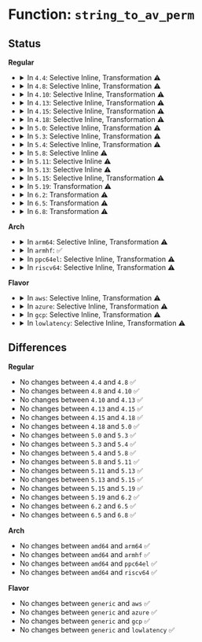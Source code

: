 # Function: <code>string_to_av_perm</code>

## Status
<b>Regular</b>
<ul>
<li>
<details>
<summary>In <code>4.4</code>: Selective Inline, Transformation ⚠️</summary>

```c
u32 string_to_av_perm(struct policydb *p, u16 tclass, const char *name);
```

**Collision:** Unique Global

**Inline:** Selective

**Transformation:** True

**Instances:**

```
In security/selinux/ss/policydb.c (ffffffff813517b0)
Location: security/selinux/ss/policydb.c:1818
Inline: True
Inline callers:
  - security/selinux/ss/policydb.c:policydb_read
  - security/selinux/ss/policydb.c:policydb_read
Direct callers:
  - security/selinux/ss/policydb.c:policydb_read
  - security/selinux/ss/policydb.c:policydb_read
```
**Symbols:**

```
ffffffff813517b0-ffffffff81351811: string_to_av_perm.part.24 (STB_LOCAL)
ffffffff813531c0-ffffffff813531e0: string_to_av_perm (STB_GLOBAL)
```
</details>
</li>
<li>
<details>
<summary>In <code>4.8</code>: Selective Inline, Transformation ⚠️</summary>

```c
u32 string_to_av_perm(struct policydb *p, u16 tclass, const char *name);
```

**Collision:** Unique Global

**Inline:** Selective

**Transformation:** True

**Instances:**

```
In security/selinux/ss/policydb.c (ffffffff81389c4a)
Location: security/selinux/ss/policydb.c:1818
Inline: True
Inline callers:
  - security/selinux/ss/policydb.c:policydb_read
  - security/selinux/ss/policydb.c:policydb_read
Direct callers:
  - security/selinux/ss/policydb.c:policydb_read
  - security/selinux/ss/policydb.c:policydb_read
```
**Symbols:**

```
ffffffff81387820-ffffffff81387881: string_to_av_perm.part.24 (STB_LOCAL)
ffffffff813891c0-ffffffff813891e0: string_to_av_perm (STB_GLOBAL)
```
</details>
</li>
<li>
<details>
<summary>In <code>4.10</code>: Selective Inline, Transformation ⚠️</summary>

```c
u32 string_to_av_perm(struct policydb *p, u16 tclass, const char *name);
```

**Collision:** Unique Global

**Inline:** Selective

**Transformation:** True

**Instances:**

```
In security/selinux/ss/policydb.c (ffffffff813a0943)
Location: security/selinux/ss/policydb.c:1821
Inline: True
Inline callers:
  - security/selinux/ss/policydb.c:policydb_read
  - security/selinux/ss/policydb.c:policydb_read
Direct callers:
  - security/selinux/ss/policydb.c:policydb_read
  - security/selinux/ss/policydb.c:policydb_read
```
**Symbols:**

```
ffffffff8139e460-ffffffff8139e4c1: string_to_av_perm.part.24 (STB_LOCAL)
ffffffff8139fc80-ffffffff8139fca0: string_to_av_perm (STB_GLOBAL)
```
</details>
</li>
<li>
<details>
<summary>In <code>4.13</code>: Selective Inline, Transformation ⚠️</summary>

```c
u32 string_to_av_perm(struct policydb *p, u16 tclass, const char *name);
```

**Collision:** Unique Global

**Inline:** Selective

**Transformation:** True

**Instances:**

```
In security/selinux/ss/policydb.c (ffffffff813b6f7e)
Location: security/selinux/ss/policydb.c:1815
Inline: True
Inline callers:
  - security/selinux/ss/policydb.c:policydb_read
  - security/selinux/ss/policydb.c:policydb_read
Direct callers:
  - security/selinux/ss/policydb.c:policydb_read
  - security/selinux/ss/policydb.c:policydb_read
```
**Symbols:**

```
ffffffff813b3c80-ffffffff813b3ce5: string_to_av_perm.part.29 (STB_LOCAL)
ffffffff813b63b0-ffffffff813b63d1: string_to_av_perm (STB_GLOBAL)
```
</details>
</li>
<li>
<details>
<summary>In <code>4.15</code>: Selective Inline, Transformation ⚠️</summary>

```c
u32 string_to_av_perm(struct policydb *p, u16 tclass, const char *name);
```

**Collision:** Unique Global

**Inline:** Selective

**Transformation:** True

**Instances:**

```
In security/selinux/ss/policydb.c (ffffffff813dd0e0)
Location: security/selinux/ss/policydb.c:1815
Inline: True
Inline callers:
  - security/selinux/ss/policydb.c:policydb_read
  - security/selinux/ss/policydb.c:policydb_read
Direct callers:
  - security/selinux/ss/policydb.c:policydb_read
  - security/selinux/ss/policydb.c:policydb_read
```
**Symbols:**

```
ffffffff813d9dd0-ffffffff813d9e35: string_to_av_perm.part.29 (STB_LOCAL)
ffffffff813dc510-ffffffff813dc531: string_to_av_perm (STB_GLOBAL)
```
</details>
</li>
<li>
<details>
<summary>In <code>4.18</code>: Selective Inline, Transformation ⚠️</summary>

```c
u32 string_to_av_perm(struct policydb *p, u16 tclass, const char *name);
```

**Collision:** Unique Global

**Inline:** Selective

**Transformation:** True

**Instances:**

```
In security/selinux/ss/policydb.c (ffffffff8140e265)
Location: security/selinux/ss/policydb.c:1815
Inline: True
Inline callers:
  - security/selinux/ss/policydb.c:policydb_read
  - security/selinux/ss/policydb.c:policydb_read
Direct callers:
  - security/selinux/ss/policydb.c:policydb_read
  - security/selinux/ss/policydb.c:policydb_read
```
**Symbols:**

```
ffffffff8140a500-ffffffff8140a565: string_to_av_perm.part.31 (STB_LOCAL)
ffffffff8140ca20-ffffffff8140ca40: string_to_av_perm (STB_GLOBAL)
```
</details>
</li>
<li>
<details>
<summary>In <code>5.0</code>: Selective Inline, Transformation ⚠️</summary>

```c
u32 string_to_av_perm(struct policydb *p, u16 tclass, const char *name);
```

**Collision:** Unique Global

**Inline:** Selective

**Transformation:** True

**Instances:**

```
In security/selinux/ss/policydb.c (ffffffff8142a152)
Location: security/selinux/ss/policydb.c:1825
Inline: True
Inline callers:
  - security/selinux/ss/policydb.c:policydb_read
  - security/selinux/ss/policydb.c:policydb_read
Direct callers:
  - security/selinux/ss/policydb.c:policydb_read
  - security/selinux/ss/policydb.c:policydb_read
```
**Symbols:**

```
ffffffff814267b0-ffffffff81426815: string_to_av_perm.part.31 (STB_LOCAL)
ffffffff81429700-ffffffff81429720: string_to_av_perm (STB_GLOBAL)
```
</details>
</li>
<li>
<details>
<summary>In <code>5.3</code>: Selective Inline, Transformation ⚠️</summary>

```c
u32 string_to_av_perm(struct policydb *p, u16 tclass, const char *name);
```

**Collision:** Unique Global

**Inline:** Selective

**Transformation:** True

**Instances:**

```
In security/selinux/ss/policydb.c (ffffffff81457e3b)
Location: security/selinux/ss/policydb.c:1776
Inline: True
Inline callers:
  - security/selinux/ss/policydb.c:policydb_read
  - security/selinux/ss/policydb.c:policydb_read
Direct callers:
  - security/selinux/ss/policydb.c:policydb_read
  - security/selinux/ss/policydb.c:policydb_read
```
**Symbols:**

```
ffffffff81453fc0-ffffffff8145402a: string_to_av_perm.part.0 (STB_LOCAL)
ffffffff814573d0-ffffffff814573f0: string_to_av_perm (STB_GLOBAL)
```
</details>
</li>
<li>
<details>
<summary>In <code>5.4</code>: Selective Inline, Transformation ⚠️</summary>

```c
u32 string_to_av_perm(struct policydb *p, u16 tclass, const char *name);
```

**Collision:** Unique Global

**Inline:** Selective

**Transformation:** True

**Instances:**

```
In security/selinux/ss/policydb.c (ffffffff81471bdb)
Location: security/selinux/ss/policydb.c:1778
Inline: True
Inline callers:
  - security/selinux/ss/policydb.c:policydb_read
  - security/selinux/ss/policydb.c:policydb_read
Direct callers:
  - security/selinux/ss/policydb.c:policydb_read
  - security/selinux/ss/policydb.c:policydb_read
```
**Symbols:**

```
ffffffff8146dd60-ffffffff8146ddca: string_to_av_perm.part.0 (STB_LOCAL)
ffffffff81471170-ffffffff81471190: string_to_av_perm (STB_GLOBAL)
```
</details>
</li>
<li>
<details>
<summary>In <code>5.8</code>: Selective Inline ⚠️</summary>

```c
u32 string_to_av_perm(struct policydb *p, u16 tclass, const char *name);
```

**Collision:** Unique Global

**Inline:** Selective

**Transformation:** False

**Instances:**

```
In security/selinux/ss/policydb.c (ffffffff814c6600)
Location: security/selinux/ss/policydb.c:1761
Inline: True
Direct callers:
  - security/selinux/ss/policydb.c:policydb_read
  - security/selinux/ss/policydb.c:policydb_read
```
**Symbols:**

```
ffffffff814c6600-ffffffff814c6673: string_to_av_perm (STB_GLOBAL)
```
</details>
</li>
<li>
<details>
<summary>In <code>5.11</code>: Selective Inline ⚠️</summary>

```c
u32 string_to_av_perm(struct policydb *p, u16 tclass, const char *name);
```

**Collision:** Unique Global

**Inline:** Selective

**Transformation:** False

**Instances:**

```
In security/selinux/ss/policydb.c (ffffffff814e4640)
Location: security/selinux/ss/policydb.c:1793
Inline: True
Direct callers:
  - security/selinux/ss/policydb.c:policydb_read
  - security/selinux/ss/policydb.c:policydb_read
```
**Symbols:**

```
ffffffff814e4640-ffffffff814e46b3: string_to_av_perm (STB_GLOBAL)
```
</details>
</li>
<li>
<details>
<summary>In <code>5.13</code>: Selective Inline ⚠️</summary>

```c
u32 string_to_av_perm(struct policydb *p, u16 tclass, const char *name);
```

**Collision:** Unique Global

**Inline:** Selective

**Transformation:** False

**Instances:**

```
In security/selinux/ss/policydb.c (ffffffff814eb000)
Location: security/selinux/ss/policydb.c:1791
Inline: True
Direct callers:
  - security/selinux/ss/policydb.c:policydb_read
  - security/selinux/ss/policydb.c:policydb_read
```
**Symbols:**

```
ffffffff814eb000-ffffffff814eb073: string_to_av_perm (STB_GLOBAL)
```
</details>
</li>
<li>
<details>
<summary>In <code>5.15</code>: Selective Inline, Transformation ⚠️</summary>

```c
u32 string_to_av_perm(struct policydb *p, u16 tclass, const char *name);
```

**Collision:** Unique Global

**Inline:** Selective

**Transformation:** True

**Instances:**

```
In security/selinux/ss/policydb.c (ffffffff81544a61)
Location: security/selinux/ss/policydb.c:1791
Inline: True
Direct callers:
  - security/selinux/ss/policydb.c:policydb_read
  - security/selinux/ss/policydb.c:policydb_read
```
**Symbols:**

```
ffffffff81cd4829-ffffffff81cd4847: string_to_av_perm.cold (STB_LOCAL)
ffffffff81544a40-ffffffff81544ac8: string_to_av_perm (STB_GLOBAL)
```
</details>
</li>
<li>
<details>
<summary>In <code>5.19</code>: Transformation ⚠️</summary>

```c
u32 string_to_av_perm(struct policydb *p, u16 tclass, const char *name);
```

**Collision:** Unique Global

**Inline:** No

**Transformation:** True

**Instances:**

```
In security/selinux/ss/policydb.c (0)
Location: security/selinux/ss/policydb.c:1785
Inline: False
Direct callers:
  - security/selinux/ss/policydb.c:policydb_read
  - security/selinux/ss/policydb.c:policydb_read
```
**Symbols:**

```
ffffffff81e8771f-ffffffff81e8773d: string_to_av_perm.cold (STB_LOCAL)
ffffffff815dd410-ffffffff815dd4be: string_to_av_perm (STB_GLOBAL)
```
</details>
</li>
<li>
<details>
<summary>In <code>6.2</code>: Transformation ⚠️</summary>

```c
u32 string_to_av_perm(struct policydb *p, u16 tclass, const char *name);
```

**Collision:** Unique Global

**Inline:** No

**Transformation:** True

**Instances:**

```
In security/selinux/ss/policydb.c (0)
Location: security/selinux/ss/policydb.c:1785
Inline: False
Direct callers:
  - security/selinux/ss/policydb.c:policydb_read
  - security/selinux/ss/policydb.c:policydb_read
```
**Symbols:**

```
ffffffff82073a7f-ffffffff82073a9d: string_to_av_perm.cold (STB_LOCAL)
ffffffff8168c100-ffffffff8168c1ae: string_to_av_perm (STB_GLOBAL)
```
</details>
</li>
<li>
<details>
<summary>In <code>6.5</code>: Transformation ⚠️</summary>

```c
u32 string_to_av_perm(struct policydb *p, u16 tclass, const char *name);
```

**Collision:** Unique Global

**Inline:** No

**Transformation:** True

**Instances:**

```
In security/selinux/ss/policydb.c (0)
Location: security/selinux/ss/policydb.c:1785
Inline: False
Direct callers:
  - security/selinux/ss/policydb.c:policydb_read
  - security/selinux/ss/policydb.c:policydb_read
```
**Symbols:**

```
ffffffff820f3636-ffffffff820f3654: string_to_av_perm.cold (STB_LOCAL)
ffffffff816c4470-ffffffff816c451e: string_to_av_perm (STB_GLOBAL)
```
</details>
</li>
<li>
<details>
<summary>In <code>6.8</code>: Transformation ⚠️</summary>

```c
u32 string_to_av_perm(struct policydb *p, u16 tclass, const char *name);
```

**Collision:** Unique Global

**Inline:** No

**Transformation:** True

**Instances:**

```
In security/selinux/ss/policydb.c (0)
Location: security/selinux/ss/policydb.c:1809
Inline: False
Direct callers:
  - security/selinux/ss/policydb.c:policydb_read
  - security/selinux/ss/policydb.c:policydb_read
```
**Symbols:**

```
ffffffff821d082e-ffffffff821d084c: string_to_av_perm.cold (STB_LOCAL)
ffffffff81700fc0-ffffffff8170106e: string_to_av_perm (STB_GLOBAL)
```
</details>
</li>
</ul>
<b>Arch</b>
<ul>
<li>
<details>
<summary>In <code>arm64</code>: Selective Inline, Transformation ⚠️</summary>

```c
u32 string_to_av_perm(struct policydb *p, u16 tclass, const char *name);
```

**Collision:** Unique Global

**Inline:** Selective

**Transformation:** True

**Instances:**

```
In security/selinux/ss/policydb.c (ffff800010561344)
Location: security/selinux/ss/policydb.c:1778
Inline: True
Inline callers:
  - security/selinux/ss/policydb.c:policydb_read
  - security/selinux/ss/policydb.c:policydb_read
Direct callers:
  - security/selinux/ss/policydb.c:policydb_read
  - security/selinux/ss/policydb.c:policydb_read
```
**Symbols:**

```
ffff80001055d2b0-ffff80001055d348: string_to_av_perm.part.0 (STB_LOCAL)
ffff800010560958-ffff8000105609b4: string_to_av_perm (STB_GLOBAL)
```
</details>
</li>
<li>
<details>
<summary>In <code>armhf</code>: ✅</summary>

```c
u32 string_to_av_perm(struct policydb *p, u16 tclass, const char *name);
```

**Collision:** Unique Global

**Inline:** No

**Transformation:** False

**Instances:**

```
In security/selinux/ss/policydb.c (c07151b4)
Location: security/selinux/ss/policydb.c:1778
Inline: False
Direct callers:
  - security/selinux/ss/policydb.c:policydb_read
  - security/selinux/ss/policydb.c:policydb_read
```
**Symbols:**

```
c07151b4-c071523c: string_to_av_perm (STB_GLOBAL)
```
</details>
</li>
<li>
<details>
<summary>In <code>ppc64el</code>: Selective Inline, Transformation ⚠️</summary>

```c
u32 string_to_av_perm(struct policydb *p, u16 tclass, const char *name);
```

**Collision:** Unique Global

**Inline:** Selective

**Transformation:** True

**Instances:**

```
In security/selinux/ss/policydb.c (c0000000006c272c)
Location: security/selinux/ss/policydb.c:1778
Inline: True
Inline callers:
  - security/selinux/ss/policydb.c:policydb_read
  - security/selinux/ss/policydb.c:policydb_read
Direct callers:
  - security/selinux/ss/policydb.c:policydb_read
  - security/selinux/ss/policydb.c:policydb_read
```
**Symbols:**

```
c0000000006bcf20-c0000000006bcfe0: string_to_av_perm.part.0 (STB_LOCAL)
c0000000006c1a80-c0000000006c1ab8: string_to_av_perm (STB_GLOBAL)
```
</details>
</li>
<li>
<details>
<summary>In <code>riscv64</code>: Selective Inline, Transformation ⚠️</summary>

```c
u32 string_to_av_perm(struct policydb *p, u16 tclass, const char *name);
```

**Collision:** Unique Global

**Inline:** Selective

**Transformation:** True

**Instances:**

```
In security/selinux/ss/policydb.c (ffffffe0003b7bde)
Location: security/selinux/ss/policydb.c:1778
Inline: True
Inline callers:
  - security/selinux/ss/policydb.c:policydb_read
  - security/selinux/ss/policydb.c:policydb_read
Direct callers:
  - security/selinux/ss/policydb.c:policydb_read
  - security/selinux/ss/policydb.c:policydb_read
```
**Symbols:**

```
ffffffe0003b5cb4-ffffffe0003b5d2c: string_to_av_perm.part.0 (STB_LOCAL)
ffffffe0003b71b6-ffffffe0003b7200: string_to_av_perm (STB_GLOBAL)
```
</details>
</li>
</ul>
<b>Flavor</b>
<ul>
<li>
<details>
<summary>In <code>aws</code>: Selective Inline, Transformation ⚠️</summary>

```c
u32 string_to_av_perm(struct policydb *p, u16 tclass, const char *name);
```

**Collision:** Unique Global

**Inline:** Selective

**Transformation:** True

**Instances:**

```
In security/selinux/ss/policydb.c (ffffffff8146a1bb)
Location: security/selinux/ss/policydb.c:1778
Inline: True
Inline callers:
  - security/selinux/ss/policydb.c:policydb_read
  - security/selinux/ss/policydb.c:policydb_read
Direct callers:
  - security/selinux/ss/policydb.c:policydb_read
  - security/selinux/ss/policydb.c:policydb_read
```
**Symbols:**

```
ffffffff81466340-ffffffff814663aa: string_to_av_perm.part.0 (STB_LOCAL)
ffffffff81469750-ffffffff81469770: string_to_av_perm (STB_GLOBAL)
```
</details>
</li>
<li>
<details>
<summary>In <code>azure</code>: Selective Inline, Transformation ⚠️</summary>

```c
u32 string_to_av_perm(struct policydb *p, u16 tclass, const char *name);
```

**Collision:** Unique Global

**Inline:** Selective

**Transformation:** True

**Instances:**

```
In security/selinux/ss/policydb.c (ffffffff8145abeb)
Location: security/selinux/ss/policydb.c:1778
Inline: True
Inline callers:
  - security/selinux/ss/policydb.c:policydb_read
  - security/selinux/ss/policydb.c:policydb_read
Direct callers:
  - security/selinux/ss/policydb.c:policydb_read
  - security/selinux/ss/policydb.c:policydb_read
```
**Symbols:**

```
ffffffff81456d70-ffffffff81456dda: string_to_av_perm.part.0 (STB_LOCAL)
ffffffff8145a180-ffffffff8145a1a0: string_to_av_perm (STB_GLOBAL)
```
</details>
</li>
<li>
<details>
<summary>In <code>gcp</code>: Selective Inline, Transformation ⚠️</summary>

```c
u32 string_to_av_perm(struct policydb *p, u16 tclass, const char *name);
```

**Collision:** Unique Global

**Inline:** Selective

**Transformation:** True

**Instances:**

```
In security/selinux/ss/policydb.c (ffffffff8146625b)
Location: security/selinux/ss/policydb.c:1778
Inline: True
Inline callers:
  - security/selinux/ss/policydb.c:policydb_read
  - security/selinux/ss/policydb.c:policydb_read
Direct callers:
  - security/selinux/ss/policydb.c:policydb_read
  - security/selinux/ss/policydb.c:policydb_read
```
**Symbols:**

```
ffffffff814623e0-ffffffff8146244a: string_to_av_perm.part.0 (STB_LOCAL)
ffffffff814657f0-ffffffff81465810: string_to_av_perm (STB_GLOBAL)
```
</details>
</li>
<li>
<details>
<summary>In <code>lowlatency</code>: Selective Inline, Transformation ⚠️</summary>

```c
u32 string_to_av_perm(struct policydb *p, u16 tclass, const char *name);
```

**Collision:** Unique Global

**Inline:** Selective

**Transformation:** True

**Instances:**

```
In security/selinux/ss/policydb.c (ffffffff8147da3b)
Location: security/selinux/ss/policydb.c:1778
Inline: True
Inline callers:
  - security/selinux/ss/policydb.c:policydb_read
  - security/selinux/ss/policydb.c:policydb_read
Direct callers:
  - security/selinux/ss/policydb.c:policydb_read
  - security/selinux/ss/policydb.c:policydb_read
```
**Symbols:**

```
ffffffff81479be0-ffffffff81479c4a: string_to_av_perm.part.0 (STB_LOCAL)
ffffffff8147cfd0-ffffffff8147cff0: string_to_av_perm (STB_GLOBAL)
```
</details>
</li>
</ul>

## Differences
<b>Regular</b>
<ul>
<li>
No changes between <code>4.4</code> and <code>4.8</code> ✅
</li>
<li>
No changes between <code>4.8</code> and <code>4.10</code> ✅
</li>
<li>
No changes between <code>4.10</code> and <code>4.13</code> ✅
</li>
<li>
No changes between <code>4.13</code> and <code>4.15</code> ✅
</li>
<li>
No changes between <code>4.15</code> and <code>4.18</code> ✅
</li>
<li>
No changes between <code>4.18</code> and <code>5.0</code> ✅
</li>
<li>
No changes between <code>5.0</code> and <code>5.3</code> ✅
</li>
<li>
No changes between <code>5.3</code> and <code>5.4</code> ✅
</li>
<li>
No changes between <code>5.4</code> and <code>5.8</code> ✅
</li>
<li>
No changes between <code>5.8</code> and <code>5.11</code> ✅
</li>
<li>
No changes between <code>5.11</code> and <code>5.13</code> ✅
</li>
<li>
No changes between <code>5.13</code> and <code>5.15</code> ✅
</li>
<li>
No changes between <code>5.15</code> and <code>5.19</code> ✅
</li>
<li>
No changes between <code>5.19</code> and <code>6.2</code> ✅
</li>
<li>
No changes between <code>6.2</code> and <code>6.5</code> ✅
</li>
<li>
No changes between <code>6.5</code> and <code>6.8</code> ✅
</li>
</ul>
<b>Arch</b>
<ul>
<li>
No changes between <code>amd64</code> and <code>arm64</code> ✅
</li>
<li>
No changes between <code>amd64</code> and <code>armhf</code> ✅
</li>
<li>
No changes between <code>amd64</code> and <code>ppc64el</code> ✅
</li>
<li>
No changes between <code>amd64</code> and <code>riscv64</code> ✅
</li>
</ul>
<b>Flavor</b>
<ul>
<li>
No changes between <code>generic</code> and <code>aws</code> ✅
</li>
<li>
No changes between <code>generic</code> and <code>azure</code> ✅
</li>
<li>
No changes between <code>generic</code> and <code>gcp</code> ✅
</li>
<li>
No changes between <code>generic</code> and <code>lowlatency</code> ✅
</li>
</ul>
